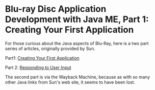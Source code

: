 # Blu-ray Disc Application Development with Java ME, Part 1: Creating Your First Application

For those curious about the Java aspects of Blu-Ray, here is a two part series of articles, originally provided by Sun.

Part1: [Creating Your First Application](https://www.oracle.com/technical-resources/articles/javabluray.html)

Part 2: [Responding to User Input](https://web.archive.org/web/20090204134251/http://java.sun.com/developer/technicalArticles/javame/bluray/part2/index.html)

The second part is via the Wayback Machine, because as with so many other Java links from Sun's web site, it seems to have been lost.
